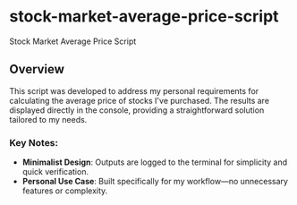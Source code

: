 # stock-market-average-price-script
 Stock Market Average Price Script

## Overview

This script was developed to address my personal requirements for calculating the average price of stocks I've purchased. The results are displayed directly in the console, providing a straightforward solution tailored to my needs.

### Key Notes:
- **Minimalist Design**: Outputs are logged to the terminal for simplicity and quick verification.
- **Personal Use Case**: Built specifically for my workflow—no unnecessary features or complexity.
